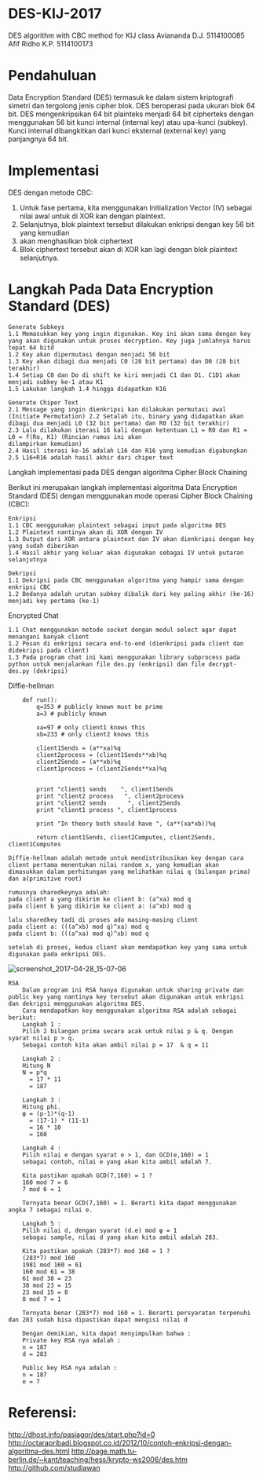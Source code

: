 # DES-KIJ-2017
DES algorithm with CBC method for KIJ class
Aviananda D.J.  5114100085
Afif Ridho K.P. 5114100173

# Pendahuluan
Data Encryption Standard (DES) termasuk ke dalam sistem kriptografi simetri dan tergolong jenis cipher blok. DES beroperasi pada ukuran blok 64 bit. DES mengenkripsikan 64 bit plainteks menjadi 64 bit cipherteks dengan menggunakan 56 bit kunci internal (internal key) atau upa-kunci (subkey). Kunci internal dibangkitkan dari kunci eksternal (external key) yang panjangnya 64 bit.

# Implementasi
DES dengan metode CBC:
1. Untuk fase pertama, kita menggunakan Initialization Vector (IV) sebagai nilai awal untuk di XOR kan dengan plaintext.
2. Selanjutnya, blok plaintext tersebut dilakukan enkripsi dengan key 56 bit yang kemudian
3. akan menghasilkan blok ciphertext
4. Blok ciphertext tersebut akan di XOR kan lagi dengan blok plaintext selanjutnya.

# Langkah Pada Data Encryption Standard (DES)

    Generate Subkeys
    1.1 Memasukkan key yang ingin digunakan. Key ini akan sama dengan key yang akan digunakan untuk proses decryption. Key juga jumlahnya harus tepat 64 bitd
    1.2 Key akan dipermutasi dengan menjadi 56 bit
    1.3 Key akan dibagi dua menjadi C0 (28 bit pertama) dan D0 (28 bit terakhir)
    1.4 Setiap C0 dan Do di shift ke kiri menjadi C1 dan D1. C1D1 akan menjadi subkey ke-1 atau K1
    1.5 Lakukan langkah 1.4 hingga didapatkan K16

    Generate Chiper Text
    2.1 Message yang ingin dienkripsi kan dilakukan permutasi awal (Initiate Permutation) 2.2 Setalah itu, binary yang didapatkan akan dibagi dua menjadi L0 (32 bit pertama) dan R0 (32 bit terakhir)
    2.3 Lalu dilakukan iterasi 16 kali dengan ketentuan L1 = R0 dan R1 = L0 = f(Ro, K1) (Rincian rumus ini akan
    dilampirkan kemudian)
    2.4 Hasil iterasi ke-16 adalah L16 dan R16 yang kemudian digabungkan
    2.5 L16+R16 adalah hasil akhir dari chiper text

Langkah implementasi pada DES dengan algoritma Cipher Block Chaining

Berikut ini merupakan langkah implementasi algoritma Data Encryption Standard (DES) dengan menggunakan mode operasi Cipher Block Chaining (CBC):

    Enkripsi
    1.1 CBC menggunakan plaintext sebagai input pada algoritma DES
    1.2 Plaintext nantinya akan di XOR dengan IV
    1.3 Output dari XOR antara plaintext dan IV akan dienkripsi dengan key yang sudah diberikan
    1.4 Hasil akhir yang keluar akan digunakan sebagai IV untuk putaran selanjutnya
    
    Dekripsi
    1.1 Dekripsi pada CBC menggunakan algoritma yang hampir sama dengan enkripsi CBC
    1.2 Bedanya adalah urutan subkey dibalik dari key paling akhir (ke-16) menjadi key pertama (ke-1)

Encrypted Chat
    
    1.1 Chat menggunakan metode socket dengan modul select agar dapat menangani banyak client
    1.2 Pesan di enkripsi secara end-to-end (dienkripsi pada client dan didekripsi pada client)
    1.3 Pada program chat ini kami menggunakan library subprocess pada python untuk menjalankan file des.py (enkripsi) dan file decrypt-des.py (dekripsi)

Diffie-hellman

        def run():
            q=353 # publicly known must be prime
            a=3 # publicly known

            xa=97 # only client1 knows this 
            xb=233 # only client2 knows this

            client1Sends = (a**xa)%q
            client2process = (client1Sends**xb)%q
            client2Sends = (a**xb)%q
            client1process = (client2Sends**xa)%q


            print "client1 sends    ", client1Sends 
            print "client2 process   ", client2process 
            print "client2 sends      ", client2Sends 
            print "client1 process ", client1process

            print "In theory both should have ", (a**(xa*xb))%q

            return client1Sends, client2Computes, client2Sends, client1Computes

    Diffie-hellman adalah metode untuk mendistribusikan key dengan cara client pertama menentukan nilai random x, yang kemudian akan dimasukkan dalam perhitungan yang melihatkan nilai q (bilangan prima) dan a(primitive root)

    rumusnya sharedkeynya adalah: 
    pada client a yang dikirim ke client b: (a^xa) mod q
    pada client b yang dikirim ke client a: (a^xb) mod q

    lalu sharedkey tadi di proses ada masing-masing client 
    pada client a: (((a^xb) mod q)^xa) mod q
    pada client b: (((a^xa) mod q)^xb) mod q

    setelah di proses, kedua client akan mendapatkan key yang sama untuk digunakan pada enkripsi DES.

    
![screenshot_2017-04-28_15-07-06](https://cloud.githubusercontent.com/assets/19360671/25523274/49b5a28c-2c30-11e7-9a2d-c80eb935ee5f.png)

    RSA
        Dalam program ini RSA hanya digunakan untuk sharing private dan public key yang nantinya key tersebut akan digunakan untuk enkripsi dan dekripsi menggunakan algoritma DES.
        Cara mendapatkan key menggunakan algoritma RSA adalah sebagai berikut:
        Langkah 1 :
        Pilih 2 bilangan prima secara acak untuk nilai p & q. Dengan syarat nilai p > q. 
        Sebagai contoh kita akan ambil nilai p = 17  & q = 11

        Langkah 2 :
        Hitung N 
        N = p*q
          = 17 * 11 
          = 187

        Langkah 3 :
        Hitung phi. 
        φ = (p-1)*(q-1)
          = (17-1) * (11-1)
          = 16 * 10
          = 160

        Langkah 4 :
        Pilih nilai e dengan syarat e > 1, dan GCD(e,160) = 1
        sebagai contoh, nilai e yang akan kita ambil adalah 7.

        Kita pastikan apakah GCD(7,160) = 1 ?
        160 mod 7 = 6
        7 mod 6 = 1        

        Ternyata benar GCD(7,160) = 1. Berarti kita dapat menggunakan angka 7 sebagai nilai e.

        Langkah 5 :
        Pilih nilai d, dengan syarat (d.e) mod φ = 1
        sebagai sample, nilai d yang akan kita ambil adalah 283.

        Kita pastikan apakah (283*7) mod 160 = 1 ?
        (283*7) mod 160 
        1981 mod 160 = 61
        160 mod 61 = 38
        61 mod 38 = 23
        38 mod 23 = 15
        23 mod 15 = 8
        8 mod 7 = 1
        
        Ternyata benar (283*7) mod 160 = 1. Berarti persyaratan terpenuhi dan 283 sudah bisa dipastikan dapat mengisi nilai d

        Dengan demikian, kita dapat menyimpulkan bahwa :
        Private key RSA nya adalah :
        n = 187
        d = 283

        Public key RSA nya adalah :
        n = 187
        e = 7

# Referensi:
http://dhost.info/pasjagor/des/start.php?id=0
http://octarapribadi.blogspot.co.id/2012/10/contoh-enkripsi-dengan-algoritma-des.html
http://page.math.tu-berlin.de/~kant/teaching/hess/krypto-ws2006/des.htm
http://github.com/studiawan
